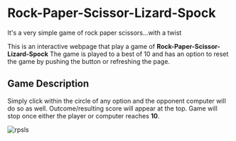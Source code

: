 # Rock-Paper-Scissor-Lizard-Spock
It's a very simple game of rock paper scissors...with a twist

This is an interactive webpage that play a game of **Rock-Paper-Scissor-Lizard-Spock**
The game is played to a best of 10 and has an option to reset the game by pushing the button
or refreshing the page. 

## Game Description

Simply click within the circle of any option and the opponent computer will do so as well.
Outcome/resulting score will appear at the top.
Game will stop once either the player or computer reaches **10**.

![rpsls](https://user-images.githubusercontent.com/70275943/146993491-90fa4da9-01cd-4e26-ae1f-129daf77a561.PNG)
